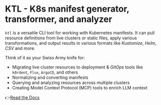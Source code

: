 # KTL - K8s manifest generator, transformer, and analyzer

`ktl` is a versatile CLI tool for working with Kubernetes manifests. It can pull
resource definitions from live clusters or static files, apply various
transformations, and output results in various formats like *Kustomize*, *Helm*,
*CSV* and more.

Think of it as your Swiss Army knife for:
- Migrating live cluster resources to deployment & *GitOps* tools like
  `k0rdent`, `Flux`, `ArgoCD`, and others
- Normalizing and converting manifests
- Querying and analyzing resources across multiple clusters
- Creating Model Context Protocol (MCP) tools to enrich LLM context

👉[Read the Docs](https://mirantis.github.com/ktl)


